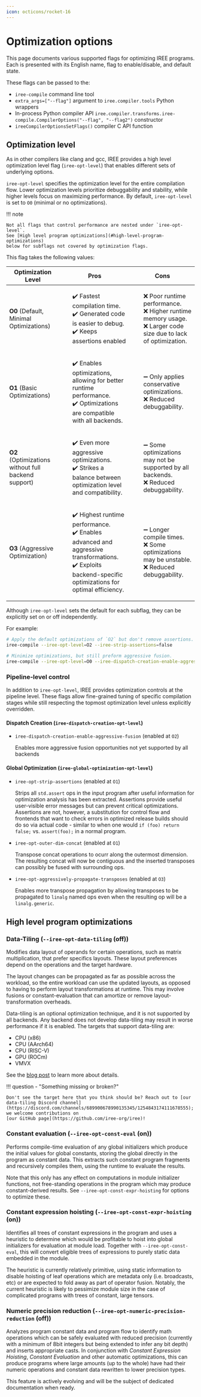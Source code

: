 ```yaml
---
icon: octicons/rocket-16
---
```


# Optimization options

This page documents various supported flags for optimizing IREE programs. Each
is presented with its English name, flag to enable/disable, and default state.

These flags can be passed to the:

* `iree-compile` command line tool
* `extra_args=["--flag"]` argument to `iree.compiler.tools` Python wrappers
* In-process Python compiler API
  `iree.compiler.transforms.iree-compile.CompilerOptions("--flag", "--flag2")`
  constructor
* `ireeCompilerOptionsSetFlags()` compiler C API function

## Optimization level

As in other compilers like clang and gcc, IREE provides a high level optimization
level flag (`iree-opt-level`) that enables different sets of underlying options.

`iree-opt-level` specifies the optimization level for the entire compilation
flow. Lower optimization levels prioritize debuggability and stability, while
higher levels focus on maximizing performance. By default, `iree-opt-level` is
set to `O0` (minimal or no optimizations).

!!! note

    Not all flags that control performance are nested under `iree-opt-level`.
    See [High level program optimizations](#high-level-program-optimizations)
    below for subflags not covered by optimization flags.

This flag takes the following values:

| Optimization Level | Pros | Cons |
|-------------------|------|------|
| **O0** (Default, Minimal Optimizations) | <ul style="list-style-type:none;"><li>✔️ Fastest compilation time.</li><li>✔️ Generated code is easier to debug.</li><li>✔️ Keeps assertions enabled</li></ul> | <ul style="list-style-type:none;"><li>❌ Poor runtime performance.</li><li>❌ Higher runtime memory usage.</li><li>❌ Larger code size due to lack of optimization.</li></ul> |
| **O1** (Basic Optimizations) | <ul style="list-style-type:none;"><li>✔️ Enables optimizations, allowing for better runtime performance.</li><li>✔️ Optimizations are compatible with all backends.</li></ul> | <ul style="list-style-type:none;"><li>➖ Only applies conservative optimizations.</li><li>❌ Reduced debuggability.</li></ul> |
| **O2** (Optimizations without full backend support) | <ul style="list-style-type:none;"><li>✔️ Even more aggressive optimizations.</li><li>✔️ Strikes a balance between optimization level and compatibility.</li></ul> | <ul style="list-style-type:none;"><li>➖ Some optimizations may not be supported by all backends.</li><li>❌ Reduced debuggability.</li></ul> |
| **O3** (Aggressive Optimization) | <ul style="list-style-type:none;"><li>✔️ Highest runtime performance.</li><li>✔️ Enables advanced and aggressive transformations.</li><li>✔️ Exploits backend-specific optimizations for optimal efficiency.</li></ul> | <ul style="list-style-type:none;"><li>➖ Longer compile times.</li><li>❌ Some optimizations may be unstable.</li><li>❌ Reduced debuggability.</li></ul> |

Although `iree-opt-level` sets the default for each subflag, they can be
explicitly set on or off independently.

For example:

```bash
# Apply the default optimizations of `O2` but don't remove assertions.
iree-compile --iree-opt-level=O2 --iree-strip-assertions=false

# Minimize optimizations, but still preform aggressive fusion.
iree-compile --iree-opt-level=O0 --iree-dispatch-creation-enable-aggressive-fusion=true
```

### Pipeline-level control

In addition to `iree-opt-level`, IREE provides optimization controls at the
pipeline level. These flags allow fine-grained tuning of specific compilation
stages while still respecting the topmost optimization level unless explicitly
overridden.

#### Dispatch Creation (`iree-dispatch-creation-opt-level`)

- `iree-dispatch-creation-enable-aggressive-fusion` (enabled at `O2`)

    Enables more aggressive fusion opportunities not yet supported by all backends

#### Global Optimization (`iree-global-optimization-opt-level`)

- `iree-opt-strip-assertions` (enabled at `O1`)

    Strips all `std.assert` ops in the input program after useful information for
    optimization analysis has been extracted. Assertions provide useful
    user-visible error messages but can prevent critical optimizations.
    Assertions are not, however, a substitution for control flow and frontends
    that want to check errors in optimized release builds should do so via
    actual code - similar to when one would `if (foo) return false;` vs.
    `assert(foo);` in a normal program.

- `iree-opt-outer-dim-concat` (enabled at `O1`)

    Transpose concat operations to ocurr along the outermost dimension. The
    resulting concat will now be contiguous and the inserted transposes can
    possibly be fused with surrounding ops.

- `iree-opt-aggressively-propagate-transposes` (enabled at `O3`)

    Enables more transpose propagation by allowing transposes to be propagated
    to `linalg` named ops even when the resulting op will be a `linalg.generic`.

## High level program optimizations

### Data-Tiling (`--iree-opt-data-tiling` (off))

Modifies data layout of operands for certain operations, such as matrix
multiplication, that prefer specifics layouts. These layout preferences depend
on the operations and the target hardware.

The layout changes can be propagated as far as possible across the workload, so
the entire workload can use the updated layouts, as opposed to having to perform
layout transformations at runtime. This may involve fusions or
constant-evaluation that can amortize or remove layout-transformation overheads.

Data-tiling is an optional optimization technique, and it is not supported by
all backends. Any backend does not develop data-tiling may result in worse
performance if it is enabled. The targets that support data-tiling are:

* CPU (x86)
* CPU (AArch64)
* CPU (RISC-V)
* GPU (ROCm)
* VMVX

See the [blog post](https://iree.dev/community/blog/2025-08-25-data-tiling-walkthrough/)
to learn more about details.

!!! question - "Something missing or broken?"

    Don't see the target here that you think should be? Reach out to [our
    data-tiling Discord channel](https://discord.com/channels/689900678990135345/1254843174111678555);
    we welcome contributions on
    [our GitHub page](https://github.com/iree-org/iree)!

### Constant evaluation (`--iree-opt-const-eval` (on))

Performs compile-time evaluation of any global initializers which produce
the initial values for global constants, storing the global directly in the
program as constant data. This extracts such constant program fragments and
recursively compiles them, using the runtime to evaluate the results.

Note that this only has any effect on computations in module initializer
functions, not free-standing operations in the program which may produce
constant-derived results. See `--iree-opt-const-expr-hoisting` for options to
optimize these.

### Constant expression hoisting (`--iree-opt-const-expr-hoisting` (on))

Identifies all trees of constant expressions in the program and uses a
heuristic to determine which would be profitable to hoist into global
initializers for evaluation at module load. Together with
`--iree-opt-const-eval`, this will convert eligible trees of expressions to
purely static data embedded in the module.

The heuristic is currently relatively primitive, using static information to
disable hoisting of leaf operations which are metadata only (i.e.
broadcasts, etc) or are expected to fold away as part of operator fusion.
Notably, the current heuristic is likely to pessimize module size in the case of
complicated programs with trees of constant, large tensors.

### Numeric precision reduction (`--iree-opt-numeric-precision-reduction` (off))

Analyzes program constant data and program flow to identify math operations
which can be safely evaluated with reduced precision (currently with a minimum
of 8bit integers but being extended to infer any bit depth) and inserts
appropriate casts. In conjunction with *Constant Expression Hoisting*,
*Constant Evaluation* and other automatic optimizations, this can produce
programs where large amounts (up to the whole) have had their numeric operations
and constant data rewritten to lower precision types.

This feature is actively evolving and will be the subject of dedicated
documentation when ready.
